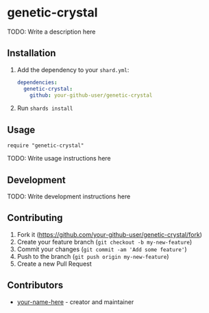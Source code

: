 # genetic-crystal

TODO: Write a description here

## Installation

1. Add the dependency to your `shard.yml`:

   ```yaml
   dependencies:
     genetic-crystal:
       github: your-github-user/genetic-crystal
   ```

2. Run `shards install`

## Usage

```crystal
require "genetic-crystal"
```

TODO: Write usage instructions here

## Development

TODO: Write development instructions here

## Contributing

1. Fork it (<https://github.com/your-github-user/genetic-crystal/fork>)
2. Create your feature branch (`git checkout -b my-new-feature`)
3. Commit your changes (`git commit -am 'Add some feature'`)
4. Push to the branch (`git push origin my-new-feature`)
5. Create a new Pull Request

## Contributors

- [your-name-here](https://github.com/your-github-user) - creator and maintainer
